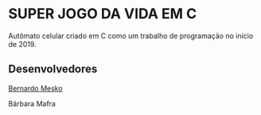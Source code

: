 # SUPER JOGO DA VIDA EM C
Autômato celular criado em C como um trabalho de programação no início de 2019.

## Desenvolvedores
[Bernardo Mesko](https://github.com/Bemesko)

Bárbara Mafra
